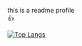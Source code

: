this is a readme profile  
:+1:  
  
[![Top Langs](https://github-readme-stats.vercel.app/api/top-langs/?username=KivalEvan&layout=compact&langs_count=10)](https://github.com/anuraghazra/github-readme-stats)
